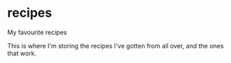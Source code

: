 # recipes
My favourite recipes 

This is where I'm storing the recipes I've gotten from all over, and the ones that work.
